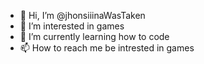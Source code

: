 - 👋 Hi, I’m @jhonsiiinaWasTaken
- 👀 I’m interested in games
- 🌱 I’m currently learning how to code
- 📫 How to reach me be intrested in games

<!---
jhonsiiinaWasTaken/jhonsiiinaWasTaken is a ✨ special ✨ repository because its `README.md` (this file) appears on your GitHub profile.
You can click the Preview link to take a look at your changes.
--->
